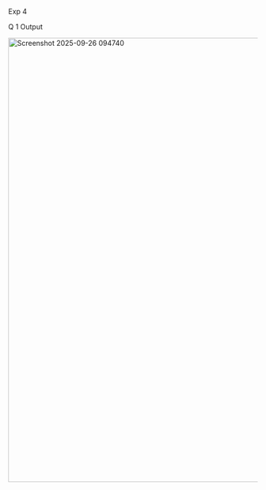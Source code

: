Exp 4 

Q 1 Output

<img width="1457" height="898" alt="Screenshot 2025-09-26 094740" src="https://github.com/user-attachments/assets/e55ba9b2-230b-4b9a-b1b9-fd602929dde4" />
